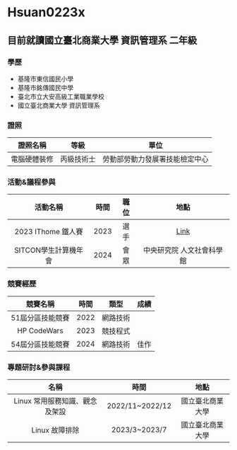 # Hsuan0223x
## 目前就讀國立臺北商業大學 資訊管理系 二年級
### 學歷
* 基隆市東信國民小學
* 基隆市銘傳國民中學
* 臺北市立大安高級工業職業學校
* 國立臺北商業大學 資訊管理系

### 證照
|   證照名稱   |    等級    |              單位              |
|:------------:|:----------:|:------------------------------:|
| 電腦硬體裝修 | 丙級技術士 | 勞動部勞動力發展署技能檢定中心 |

### 活動&議程參與
|       活動名稱       | 時間 | 職位 |                               地點                               |
|:--------------------:|:----:|:----:|:----------------------------------------------------------------:|
|  2023 IThome 鐵人賽  | 2023 | 選手 | [Link](https://ithelp.ithome.com.tw/users/20162377/ironman/6618) |
| SITCON學⽣計算機年會 | 2024 | 會眾 |                    中央研究院 人文社會科學館                     |
### 競賽經歷

|     競賽名稱     | 時間 |   類型   | 成績 |
|:----------------:|:----:|:--------:|:----:|
| 51屆分區技能競賽 | 2022 | 網路技術 |      |
|   HP CodeWars    | 2023 | 競技程式 |      |
| 54屆分區技能競賽 | 2024 | 網路技術 | 佳作 |
### 專題研討&參與課程


|              名稱              |      時間       |       地點       |
|:------------------------------:|:---------------:|:----------------:|
| Linux 常用服務知識、觀念及架設 | 2022/11~2022/12 | 國立臺北商業大學 |
|         Linux 故障排除         |  2023/3~2023/7  | 國立臺北商業大學 |